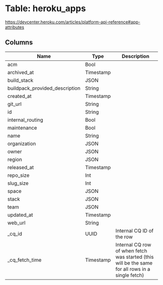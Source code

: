 
# Table: heroku_apps
https://devcenter.heroku.com/articles/platform-api-reference#app-attributes
## Columns
| Name        | Type           | Description  |
| ------------- | ------------- | -----  |
|acm|Bool||
|archived_at|Timestamp||
|build_stack|JSON||
|buildpack_provided_description|String||
|created_at|Timestamp||
|git_url|String||
|id|String||
|internal_routing|Bool||
|maintenance|Bool||
|name|String||
|organization|JSON||
|owner|JSON||
|region|JSON||
|released_at|Timestamp||
|repo_size|Int||
|slug_size|Int||
|space|JSON||
|stack|JSON||
|team|JSON||
|updated_at|Timestamp||
|web_url|String||
|_cq_id|UUID|Internal CQ ID of the row|
|_cq_fetch_time|Timestamp|Internal CQ row of when fetch was started (this will be the same for all rows in a single fetch)|
